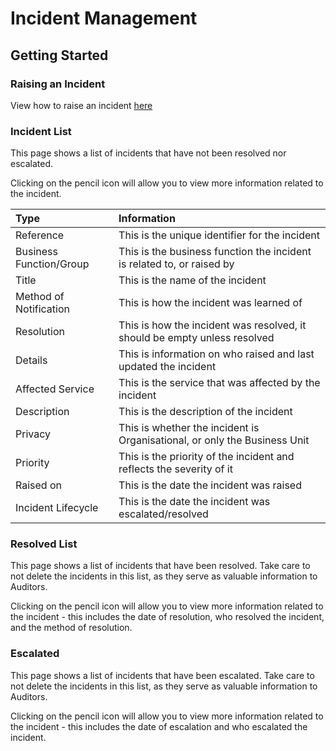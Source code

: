 # Incident Management

## Getting Started

### Raising an Incident

View how to raise an incident [here][Raising Incidents]

### Incident List

This page shows a list of incidents that have not been resolved nor escalated.

Clicking on the pencil icon will allow you to view more information related to the incident.

| Type 					 | Information 																|
| :--------------------- | :----------------------------------------------------------------------- |
| Reference 			 | This is the unique identifier for the incident 							|
| Business Function/Group| This is the business function the incident is related to, or raised by 	|
| Title 				 | This is the name of the incident 										|
| Method of Notification | This is how the incident was learned of 									|
| Resolution 			 | This is how the incident was resolved, it should be empty unless resolved|
| Details 				 | This is information on who raised and last updated the incident 			|
| Affected Service 		 | This is the service that was affected by the incident 					|
| Description 			 | This is the description of the incident 									|
| Privacy 				 | This is whether the incident is Organisational, or only the Business Unit|
| Priority 				 | This is the priority of the incident and reflects the severity of it 	|
| Raised on 			 | This is the date the incident was raised 								|
| Incident Lifecycle 	 | This is the date the incident was escalated/resolved 					|

### Resolved List

This page shows a list of incidents that have been resolved. Take care to not delete the incidents in this list, as they serve as valuable information to Auditors.

Clicking on the pencil icon will allow you to view more information related to the incident - this includes the date of resolution, who resolved the incident, and the method of resolution.

### Escalated

This page shows a list of incidents that have been escalated. Take care to not delete the incidents in this list, as they serve as valuable information to Auditors.

Clicking on the pencil icon will allow you to view more information related to the incident - this includes the date of escalation and who escalated the incident.

[Raising Incidents]: ./raising_incidents